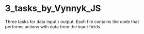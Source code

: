 # 3_tasks_by_Vynnyk_JS
Three tasks for data input / output. 
Each file contains the code that performs actions with data from the input fields.
